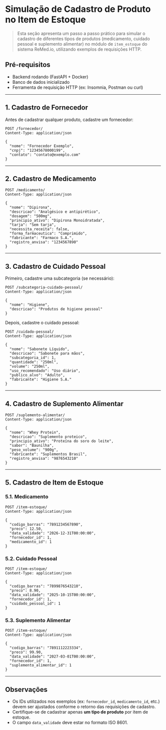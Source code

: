 # Simulação de Cadastro de Produto no Item de Estoque

> Esta seção apresenta um passo a passo prático para simular o cadastro de diferentes tipos de produtos (medicamento, cuidado pessoal e suplemento alimentar) no módulo de `item_estoque` do sistema ReMed.io, utilizando exemplos de requisições HTTP.


## Pré-requisitos
- Backend rodando (FastAPI + Docker)
- Banco de dados inicializado
- Ferramenta de requisição HTTP (ex: Insomnia, Postman ou curl)

---

## 1. Cadastro de Fornecedor
Antes de cadastrar qualquer produto, cadastre um fornecedor:

```http
POST /fornecedor/
Content-Type: application/json

{
  "nome": "Fornecedor Exemplo",
  "cnpj": "12345678000199",
  "contato": "contato@exemplo.com"
}
```

---

## 2. Cadastro de Medicamento

```http
POST /medicamento/
Content-Type: application/json

{
  "nome": "Dipirona",
  "descricao": "Analgésico e antipirético",
  "dosagem": "500mg",
  "principio_ativo": "Dipirona Monoidratada",
  "tarja": "Sem tarja",
  "necessita_receita": false,
  "forma_farmaceutica": "Comprimido",
  "fabricante": "Farmaco S.A.",
  "registro_anvisa": "1234567890"
}
```

---

## 3. Cadastro de Cuidado Pessoal

Primeiro, cadastre uma subcategoria (se necessário):

```http
POST /subcategoria-cuidado-pessoal/
Content-Type: application/json

{
  "nome": "Higiene",
  "descricao": "Produtos de higiene pessoal"
}
```

Depois, cadastre o cuidado pessoal:

```http
POST /cuidado-pessoal/
Content-Type: application/json

{
  "nome": "Sabonete Líquido",
  "descricao": "Sabonete para mãos",
  "subcategoria_id": 1,
  "quantidade": "250ml",
  "volume": "250ml",
  "uso_recomendado": "Uso diário",
  "publico_alvo": "Adulto",
  "fabricante": "Higiene S.A."
}
```

---

## 4. Cadastro de Suplemento Alimentar

```http
POST /suplemento-alimentar/
Content-Type: application/json

{
  "nome": "Whey Protein",
  "descricao": "Suplemento proteico",
  "principio_ativo": "Proteína do soro do leite",
  "sabor": "Baunilha",
  "peso_volume": "900g",
  "fabricante": "Suplementos Brasil",
  "registro_anvisa": "9876543210"
}
```

---

## 5. Cadastro de Item de Estoque

### 5.1. Medicamento
```http
POST /item-estoque/
Content-Type: application/json

{
  "codigo_barras": "7891234567890",
  "preco": 12.50,
  "data_validade": "2026-12-31T00:00:00",
  "fornecedor_id": 1,
  "medicamento_id": 1
}
```

### 5.2. Cuidado Pessoal
```http
POST /item-estoque/
Content-Type: application/json

{
  "codigo_barras": "7899876543210",
  "preco": 8.90,
  "data_validade": "2025-10-15T00:00:00",
  "fornecedor_id": 1,
  "cuidado_pessoal_id": 1
}
```

### 5.3. Suplemento Alimentar
```http
POST /item-estoque/
Content-Type: application/json

{
  "codigo_barras": "7891112223334",
  "preco": 99.90,
  "data_validade": "2027-03-01T00:00:00",
  "fornecedor_id": 1,
  "suplemento_alimentar_id": 1
}
```

---

## Observações
- Os IDs utilizados nos exemplos (ex: `fornecedor_id`, `medicamento_id`, etc.) devem ser ajustados conforme o retorno das requisições de cadastro.
- Certifique-se de cadastrar apenas **um tipo de produto** por item de estoque.
- O campo `data_validade` deve estar no formato ISO 8601.
